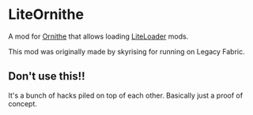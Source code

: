 # LiteOrnithe

A mod for [Ornithe](https://ornithemc.net/) that allows loading [LiteLoader](https://www.liteloader.com/) mods.

This mod was originally made by skyrising for running on Legacy Fabric.

## Don't use this!!
It's a bunch of hacks piled on top of each other.
Basically just a proof of concept.